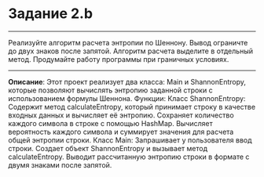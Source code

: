 # Задание 2.b
***
Реализуйте алгоритм расчета энтропии по Шеннону. Вывод ограничте до двух знаков после запятой. Алгоритм расчета выделите в отдельный метод. Продумайте работу программы при граничных условиях.
***

**Описание**: Этот проект реализует два класса: Main и ShannonEntropy, которые позволяют вычислять энтропию заданной строки с использованием формулы Шеннона.
Функции:
    Класс ShannonEntropy:
        Содержит метод calculateEntropy, который принимает строку в качестве входных данных и вычисляет её энтропию.
        Сохраняет количество каждого символа в строке с помощью HashMap.
        Вычисляет вероятность каждого символа и суммирует значения для расчета общей энтропии строки.
    Класс Main:
        Запрашивает у пользователя ввод строки.
        Создает объект ShannonEntropy и вызывает метод calculateEntropy.
        Выводит рассчитанную энтропию строки в формате с двумя знаками после запятой.